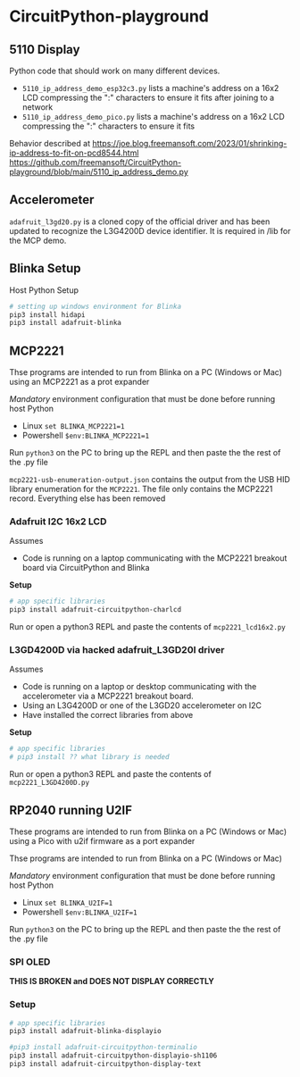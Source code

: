 # CircuitPython-playground

## 5110 Display
Python code that should work on many different devices.

* `5110_ip_address_demo_esp32c3.py` lists a machine's address on a 16x2 LCD compressing the ":" characters to ensure it fits after joining to a network
* `5110_ip_address_demo_pico.py`    lists a machine's address on a 16x2 LCD compressing the ":" characters to ensure it fits

Behavior described at https://joe.blog.freemansoft.com/2023/01/shrinking-ip-address-to-fit-on-pcd8544.html https://github.com/freemansoft/CircuitPython-playground/blob/main/5110_ip_address_demo.py

## Accelerometer

`adafruit_l3gd20.py` is a cloned copy of the official driver and has been updated to recognize the L3G4200D device identifier.  It is required in /lib for the MCP demo.

## Blinka Setup
Host Python Setup
```bash
# setting up windows environment for Blinka
pip3 install hidapi
pip3 install adafruit-blinka
```

## MCP2221
Thse programs are intended to run from Blinka on a PC (Windows or Mac) using an MCP2221 as a prot expander

*Mandatory* environment configuration that must be done before running host Python
* Linux `set BLINKA_MCP2221=1`
* Powershell `$env:BLINKA_MCP2221=1`

Run `python3` on the PC to bring up the REPL and then paste the the rest of the .py file

`mcp2221-usb-enumeration-output.json` contains the output from the USB HID library enumeration for the `MCP2221`.  The file only contains the MCP2221 record. Everything else has been removed

### Adafruit I2C 16x2 LCD
Assumes
* Code is running on a laptop communicating with the MCP2221 breakout board via CircuitPython and Blinka

**Setup**
```bash
# app specific libraries
pip3 install adafruit-circuitpython-charlcd
```
Run or open a python3 REPL and paste the contents of `mcp2221_lcd16x2.py`

### L3GD4200D via hacked adafruit_L3GD20I driver
Assumes
* Code is running on a laptop or desktop communicating with the accelerometer via a MCP2221 breakout board.
* Using an L3G4200D or one of the L3GD20 accelerometer on I2C
* Have installed the correct libraries from above

**Setup**
```bash
# app specific libraries
# pip3 install ?? what library is needed
```

Run or open a python3 REPL and paste the contents of `mcp2221_L3GD4200D.py`

## RP2040 running U2IF
These programs are intended to run from Blinka on a PC (Windows or Mac) using a Pico with u2if firmware as a port expander

Thse programs are intended to run from Blinka on a PC (Windows or Mac)

*Mandatory* environment configuration that must be done before running host Python
* Linux `set BLINKA_U2IF=1`
* Powershell `$env:BLINKA_U2IF=1`

Run `python3` on the PC to bring up the REPL and then paste the the rest of the .py file

### SPI OLED
**THIS IS BROKEN and DOES NOT DISPLAY CORRECTLY**

### Setup
```bash
# app specific libraries
pip3 install adafruit-blinka-displayio

#pip3 install adafruit-circuitpython-terminalio
pip3 install adafruit-circuitpython-displayio-sh1106
pip3 install adafruit-circuitpython-display-text
```




